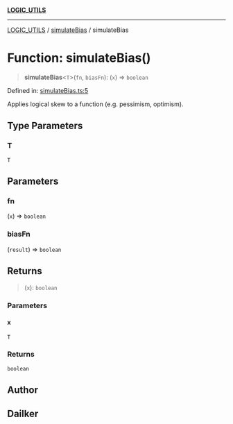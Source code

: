 [**LOGIC_UTILS**](../../README.md)

***

[LOGIC_UTILS](../../README.md) / [simulateBias](../README.md) / simulateBias

# Function: simulateBias()

> **simulateBias**\<`T`\>(`fn`, `biasFn`): (`x`) => `boolean`

Defined in: [simulateBias.ts:5](https://github.com/dailker/everyutil/blob/26e2bb73429918cf0d08899e9efd90b82a42c92e/src/logic/simulateBias.ts#L5)

Applies logical skew to a function (e.g. pessimism, optimism).

## Type Parameters

### T

`T`

## Parameters

### fn

(`x`) => `boolean`

### biasFn

(`result`) => `boolean`

## Returns

> (`x`): `boolean`

### Parameters

#### x

`T`

### Returns

`boolean`

## Author

## Dailker
